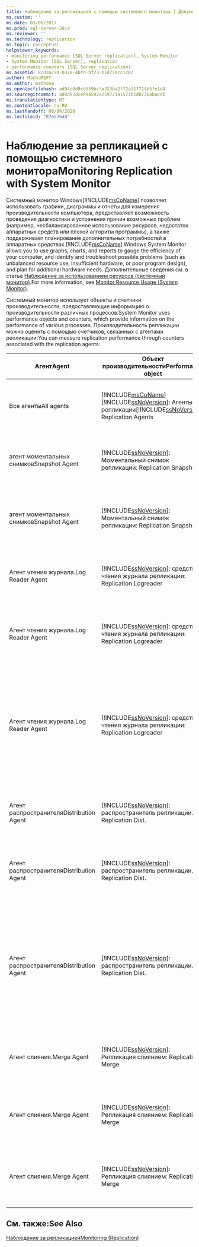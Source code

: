 ```yaml
---
title: Наблюдение за репликацией с помощью системного монитора | Документация Майкрософт
ms.custom: ''
ms.date: 03/06/2017
ms.prod: sql-server-2014
ms.reviewer: ''
ms.technology: replication
ms.topic: conceptual
helpviewer_keywords:
- monitoring performance [SQL Server replication], System Monitor
- System Monitor [SQL Server], replication
- performance counters [SQL Server replication]
ms.assetid: 8cd3a270-0328-4bfd-bf23-b1d759cc120c
author: MashaMSFT
ms.author: mathoma
ms.openlocfilehash: ad94c0d9cb559bc3a323ba2f72a31771fb5fe1d4
ms.sourcegitcommit: ad4d92dce894592a259721a1571b1d8736abacdb
ms.translationtype: MT
ms.contentlocale: ru-RU
ms.lasthandoff: 08/04/2020
ms.locfileid: "87657648"
---
```

# <a name="monitoring-replication-with-system-monitor"></a><span data-ttu-id="01c05-102">Наблюдение за репликацией с помощью системного монитора</span><span class="sxs-lookup"><span data-stu-id="01c05-102">Monitoring Replication with System Monitor</span></span>
  <span data-ttu-id="01c05-103">Системный монитор Windows[!INCLUDE[msCoName](../../../includes/msconame-md.md)] позволяет использовать графики, диаграммы и отчеты для измерения производительности компьютера, предоставляет возможность проведения диагностики и устранения причин возможных проблем (например, несбалансированное использование ресурсов, недостаток аппаратных средств или плохой алгоритм программы), а также поддерживает планирование дополнительных потребностей в аппаратных средствах.</span><span class="sxs-lookup"><span data-stu-id="01c05-103">[!INCLUDE[msCoName](../../../includes/msconame-md.md)] Windows System Monitor allows you to use graphs, charts, and reports to gauge the efficiency of your computer, and identify and troubleshoot possible problems (such as unbalanced resource use, insufficient hardware, or poor program design), and plan for additional hardware needs.</span></span> <span data-ttu-id="01c05-104">Дополнительные сведения см. в статье [Наблюдение за использованием ресурсов (системный монитор)](../../performance-monitor/monitor-resource-usage-system-monitor.md).</span><span class="sxs-lookup"><span data-stu-id="01c05-104">For more information, see [Monitor Resource Usage &#40;System Monitor&#41;](../../performance-monitor/monitor-resource-usage-system-monitor.md).</span></span>  
  
 <span data-ttu-id="01c05-105">Системный монитор использует объекты и счетчики производительности, предоставляющие информацию о производительности различных процессов.</span><span class="sxs-lookup"><span data-stu-id="01c05-105">System Monitor uses performance objects and counters, which provide information on the performance of various processes.</span></span> <span data-ttu-id="01c05-106">Производительность репликации можно оценить с помощью счетчиков, связанных с агентами репликации:</span><span class="sxs-lookup"><span data-stu-id="01c05-106">You can measure replication performance through counters associated with the replication agents:</span></span>  
  
|<span data-ttu-id="01c05-107">Агент</span><span class="sxs-lookup"><span data-stu-id="01c05-107">Agent</span></span>|<span data-ttu-id="01c05-108">Объект производительности</span><span class="sxs-lookup"><span data-stu-id="01c05-108">Performance object</span></span>|<span data-ttu-id="01c05-109">Счетчик</span><span class="sxs-lookup"><span data-stu-id="01c05-109">Counter</span></span>|<span data-ttu-id="01c05-110">Описание</span><span class="sxs-lookup"><span data-stu-id="01c05-110">Description</span></span>|  
|-----------|------------------------|-------------|-----------------|  
|<span data-ttu-id="01c05-111">Все агенты</span><span class="sxs-lookup"><span data-stu-id="01c05-111">All agents</span></span>|[!INCLUDE[msCoName](../../../includes/msconame-md.md)] <span data-ttu-id="01c05-112">[!INCLUDE[ssNoVersion](../../../includes/ssnoversion-md.md)]: Агенты репликации</span><span class="sxs-lookup"><span data-stu-id="01c05-112">[!INCLUDE[ssNoVersion](../../../includes/ssnoversion-md.md)]: Replication Agents</span></span>|<span data-ttu-id="01c05-113">Запущен</span><span class="sxs-lookup"><span data-stu-id="01c05-113">Running</span></span>|<span data-ttu-id="01c05-114">Число агентов репликации, запущенных в данный момент времени.</span><span class="sxs-lookup"><span data-stu-id="01c05-114">The number of replication agents currently running.</span></span>|  
|<span data-ttu-id="01c05-115">агент моментальных снимков</span><span class="sxs-lookup"><span data-stu-id="01c05-115">Snapshot Agent</span></span>|[!INCLUDE[ssNoVersion](../../../includes/ssnoversion-md.md)]<span data-ttu-id="01c05-116">: Моментальный снимок репликации</span><span class="sxs-lookup"><span data-stu-id="01c05-116">: Replication Snapshot</span></span>|<span data-ttu-id="01c05-117">Снимок: доставлено команд в секунду</span><span class="sxs-lookup"><span data-stu-id="01c05-117">Snapshot: Delivered Cmds/sec</span></span>|<span data-ttu-id="01c05-118">Число команд, доставленных распространителю в секунду.</span><span class="sxs-lookup"><span data-stu-id="01c05-118">The number of commands per second delivered to the Distributor.</span></span>|  
|<span data-ttu-id="01c05-119">агент моментальных снимков</span><span class="sxs-lookup"><span data-stu-id="01c05-119">Snapshot Agent</span></span>|[!INCLUDE[ssNoVersion](../../../includes/ssnoversion-md.md)]<span data-ttu-id="01c05-120">: Моментальный снимок репликации</span><span class="sxs-lookup"><span data-stu-id="01c05-120">: Replication Snapshot</span></span>|<span data-ttu-id="01c05-121">Снимок: доставлено транзакций в секунду</span><span class="sxs-lookup"><span data-stu-id="01c05-121">Snapshot: Delivered Trans/sec</span></span>|<span data-ttu-id="01c05-122">Количество транзакций, доставленных распространителю за секунду.</span><span class="sxs-lookup"><span data-stu-id="01c05-122">The number of transactions per second delivered to the Distributor.</span></span>|  
|<span data-ttu-id="01c05-123">Агент чтения журнала.</span><span class="sxs-lookup"><span data-stu-id="01c05-123">Log Reader Agent</span></span>|[!INCLUDE[ssNoVersion](../../../includes/ssnoversion-md.md)]<span data-ttu-id="01c05-124">: средство чтения журнала репликации</span><span class="sxs-lookup"><span data-stu-id="01c05-124">: Replication Logreader</span></span>|<span data-ttu-id="01c05-125">Средство чтения журнала: доставлено команд в секунду</span><span class="sxs-lookup"><span data-stu-id="01c05-125">Logreader: Delivered Cmds/sec</span></span>|<span data-ttu-id="01c05-126">Число команд, доставленных распространителю в секунду.</span><span class="sxs-lookup"><span data-stu-id="01c05-126">The number of commands per second delivered to the Distributor.</span></span>|  
|<span data-ttu-id="01c05-127">Агент чтения журнала.</span><span class="sxs-lookup"><span data-stu-id="01c05-127">Log Reader Agent</span></span>|[!INCLUDE[ssNoVersion](../../../includes/ssnoversion-md.md)]<span data-ttu-id="01c05-128">: средство чтения журнала репликации</span><span class="sxs-lookup"><span data-stu-id="01c05-128">: Replication Logreader</span></span>|<span data-ttu-id="01c05-129">Средство чтения журнала: доставлено транзакций в секунду</span><span class="sxs-lookup"><span data-stu-id="01c05-129">Logreader: Delivered Trans/sec</span></span>|<span data-ttu-id="01c05-130">Количество транзакций, доставленных распространителю за секунду.</span><span class="sxs-lookup"><span data-stu-id="01c05-130">The number of transactions per second delivered to the Distributor.</span></span>|  
|<span data-ttu-id="01c05-131">Агент чтения журнала.</span><span class="sxs-lookup"><span data-stu-id="01c05-131">Log Reader Agent</span></span>|[!INCLUDE[ssNoVersion](../../../includes/ssnoversion-md.md)]<span data-ttu-id="01c05-132">: средство чтения журнала репликации</span><span class="sxs-lookup"><span data-stu-id="01c05-132">: Replication Logreader</span></span>|<span data-ttu-id="01c05-133">Средство чтения журнала: задержка доставки</span><span class="sxs-lookup"><span data-stu-id="01c05-133">Logreader: Delivery Latency</span></span>|<span data-ttu-id="01c05-134">Текущее количество времени, в миллисекундах, прошедшего с момента применения транзакций на издателе до момента доставки транзакций распространителю.</span><span class="sxs-lookup"><span data-stu-id="01c05-134">The current amount of time, in milliseconds, elapsed from when transactions are applied at the Publisher to when they are delivered to the Distributor.</span></span>|  
|<span data-ttu-id="01c05-135">Агент распространителя</span><span class="sxs-lookup"><span data-stu-id="01c05-135">Distribution Agent</span></span>|[!INCLUDE[ssNoVersion](../../../includes/ssnoversion-md.md)]<span data-ttu-id="01c05-136">: распространитель репликации.</span><span class="sxs-lookup"><span data-stu-id="01c05-136">: Replication Dist.</span></span>|<span data-ttu-id="01c05-137">Дист.: доставлено команд в секунду</span><span class="sxs-lookup"><span data-stu-id="01c05-137">Dist: Delivered Cmds/sec</span></span>|<span data-ttu-id="01c05-138">Количество команд, доставленных подписчику за секунду.</span><span class="sxs-lookup"><span data-stu-id="01c05-138">The number of commands per second delivered to the Subscriber.</span></span>|  
|<span data-ttu-id="01c05-139">Агент распространителя</span><span class="sxs-lookup"><span data-stu-id="01c05-139">Distribution Agent</span></span>|[!INCLUDE[ssNoVersion](../../../includes/ssnoversion-md.md)]<span data-ttu-id="01c05-140">: распространитель репликации.</span><span class="sxs-lookup"><span data-stu-id="01c05-140">: Replication Dist.</span></span>|<span data-ttu-id="01c05-141">Дист.: доставлено транзакций в секунду</span><span class="sxs-lookup"><span data-stu-id="01c05-141">Dist: Delivered Trans/sec</span></span>|<span data-ttu-id="01c05-142">Количество транзакций, доставленных подписчику за секунду.</span><span class="sxs-lookup"><span data-stu-id="01c05-142">The number of transactions per second delivered to the Subscriber.</span></span>|  
|<span data-ttu-id="01c05-143">Агент распространителя</span><span class="sxs-lookup"><span data-stu-id="01c05-143">Distribution Agent</span></span>|[!INCLUDE[ssNoVersion](../../../includes/ssnoversion-md.md)]<span data-ttu-id="01c05-144">: распространитель репликации.</span><span class="sxs-lookup"><span data-stu-id="01c05-144">: Replication Dist.</span></span>|<span data-ttu-id="01c05-145">Дист.: задержка доставки</span><span class="sxs-lookup"><span data-stu-id="01c05-145">Dist: Delivery Latency</span></span>|<span data-ttu-id="01c05-146">Текущее количество времени, в миллисекундах, прошедшего с момента доставки транзакций распространителю до момента применения транзакций у подписчика.</span><span class="sxs-lookup"><span data-stu-id="01c05-146">The current amount of time, in milliseconds, elapsed from when transactions are delivered to the Distributor to when they are applied at the Subscriber.</span></span>|  
|<span data-ttu-id="01c05-147">Агент слияния.</span><span class="sxs-lookup"><span data-stu-id="01c05-147">Merge Agent</span></span>|[!INCLUDE[ssNoVersion](../../../includes/ssnoversion-md.md)]<span data-ttu-id="01c05-148">: Репликация слиянием</span><span class="sxs-lookup"><span data-stu-id="01c05-148">: Replication Merge</span></span>|<span data-ttu-id="01c05-149">Конфликтов/сек</span><span class="sxs-lookup"><span data-stu-id="01c05-149">Conflicts/sec</span></span>|<span data-ttu-id="01c05-150">Число конфликтов в секунду во время процесса слияния.</span><span class="sxs-lookup"><span data-stu-id="01c05-150">The number of conflicts per second occurring during the merge process.</span></span>|  
|<span data-ttu-id="01c05-151">Агент слияния.</span><span class="sxs-lookup"><span data-stu-id="01c05-151">Merge Agent</span></span>|[!INCLUDE[ssNoVersion](../../../includes/ssnoversion-md.md)]<span data-ttu-id="01c05-152">: Репликация слиянием</span><span class="sxs-lookup"><span data-stu-id="01c05-152">: Replication Merge</span></span>|<span data-ttu-id="01c05-153">Загружено изменений/сек</span><span class="sxs-lookup"><span data-stu-id="01c05-153">Downloaded Changes/sec</span></span>|<span data-ttu-id="01c05-154">Число строк в секунду, реплицированных с издателя на подписчик.</span><span class="sxs-lookup"><span data-stu-id="01c05-154">The number of rows per second replicated from the Publisher to the Subscriber.</span></span>|  
|<span data-ttu-id="01c05-155">Агент слияния.</span><span class="sxs-lookup"><span data-stu-id="01c05-155">Merge Agent</span></span>|[!INCLUDE[ssNoVersion](../../../includes/ssnoversion-md.md)]<span data-ttu-id="01c05-156">: Репликация слиянием</span><span class="sxs-lookup"><span data-stu-id="01c05-156">: Replication Merge</span></span>|<span data-ttu-id="01c05-157">Выгружено изменений/сек</span><span class="sxs-lookup"><span data-stu-id="01c05-157">Uploaded Changes/sec</span></span>|<span data-ttu-id="01c05-158">Число строк в секунду, реплицируемых с подписчика на издатель.</span><span class="sxs-lookup"><span data-stu-id="01c05-158">The number of rows per second replicated from the Subscriber to the Publisher.</span></span>|  
  
## <a name="see-also"></a><span data-ttu-id="01c05-159">См. также:</span><span class="sxs-lookup"><span data-stu-id="01c05-159">See Also</span></span>  
 [<span data-ttu-id="01c05-160">Наблюдение за репликацией</span><span class="sxs-lookup"><span data-stu-id="01c05-160">Monitoring &#40;Replication&#41;</span></span>](../monitoring-replication.md)  
  
  
